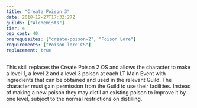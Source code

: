 ```yaml
---
title: "Create Poison 3"
date: 2018-12-27T17:32:27Z
guilds: ["Alchemists"]
tier: 4
osp_cost: 40
prerequisites: ["create-poison-2", "Poison Lore"]
requirements: ["Poison lore CS"]
replacement: true
---
```

This skill replaces the Create Poison 2 OS and allows the character to make a level 1, a level 2 and a level 3 poison at each LT Main Event with ingredients that can be obtained and used in the relevant Guild. The character must gain permission from the Guild to use their facilities. Instead of making a new poison they may distil an existing poison to improve it by one level, subject to the normal restrictions on distilling.